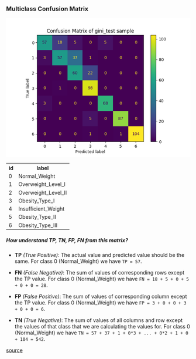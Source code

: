 ### Multiclass Confusion Matrix

![Multiclass Confusion Matrix of gini_test_sample](https://github.com/eclipse7723/machine_learning/blob/master/lab2/output/example/gini_test_confusion_matrix.png?raw=true)

<table>
    <tr>
        <th>id</th>
        <th>label</th>
    </tr>
    	<tr>
		<td>0</td>
		<td>Normal_Weight</td>
	</tr>
	<tr>
		<td>1</td>
		<td>Overweight_Level_I</td>
	</tr>
	<tr>
		<td>2</td>
		<td>Overweight_Level_II</td>
	</tr>
	<tr>
		<td>3</td>
		<td>Obesity_Type_I</td>
	</tr>
	<tr>
		<td>4</td>
		<td>Insufficient_Weight</td>
	</tr>
	<tr>
		<td>5</td>
		<td>Obesity_Type_II</td>
	</tr>
	<tr>
		<td>6</td>
		<td>Obesity_Type_III</td>
	</tr>
</table>

##### How understand TP, TN, FP, FN from this matrix?

* **TP** _(True Positive)_: The actual value and predicted value should be the same.
For class 0 (Normal_Weight) we have `TP = 57`.

* **FN** _(False Negative)_: The sum of values of corresponding rows except the TP value.
For class 0 (Normal_Weight) we have `FN = 18 + 5 + 0 + 5 + 0 + 0 = 28`.

* **FP** _(False Positive)_: The sum of values of corresponding column except the TP value.
For class 0 (Normal_Weight) we have `FP = 3 + 0 + 0 + 3 + 0 + 0 = 6`.

* **TN** _(True Negative)_: The sum of values of all columns and row except the values of that class
that we are calculating the values for.
For class 0 (Normal_Weight) we have `TN = 57 + 37 + 1 + 0*3 + ... + 0*2 + 1 + 0 + 104 = 542`.

[source](https://www.analyticsvidhya.com/blog/2021/06/confusion-matrix-for-multi-class-classification/#:~:text=Confusion%20Matrix%20is%20used%20to,number%20of%20classes%20or%20outputs.)
